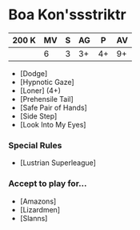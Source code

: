 # Boa Kon'ssstriktr
| 200 K  | MV | S | AG | P | AV |
| --- | --- | --- | --- | --- | --- |
| | 6 | 3 | 3+ | 4+ | 9+ |

* [Dodge]
* [Hypnotic Gaze]
* [Loner] (4+)
* [Prehensile Tail]
* [Safe Pair of Hands]
* [Side Step]
* [Look Into My Eyes]

### Special Rules
* [Lustrian Superleague]

### Accept to play for...
* [Amazons]
* [Lizardmen]
* [Slanns]
